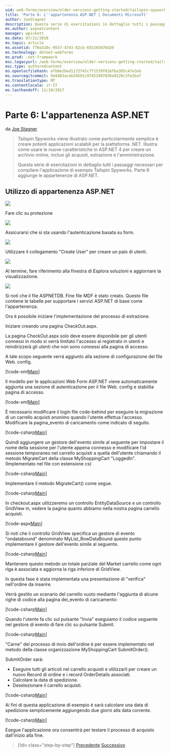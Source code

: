 ```yaml
---
uid: web-forms/overview/older-versions-getting-started/tailspin-spyworks/tailspin-spyworks-part-6
title: 'Parte 6: L''appartenenza ASP.NET | Documenti Microsoft'
author: JoeStagner
description: Questa serie di esercitazioni in dettaglio tutti i passaggi necessari per compilare l'applicazione di esempio Tailspin Spyworks. Parte 6 aggiunge le appartenenze di ASP.NET.
ms.author: aspnetcontent
manager: wpickett
ms.date: 07/21/2010
ms.topic: article
ms.assetid: f70a310c-9557-4743-82cb-655265676d39
ms.technology: dotnet-webforms
ms.prod: .net-framework
msc.legacyurl: /web-forms/overview/older-versions-getting-started/tailspin-spyworks/tailspin-spyworks-part-6
msc.type: authoredcontent
ms.openlocfilehash: efb0e2bed1172f42c7f1539f016fba305c47e3eb
ms.sourcegitcommit: 9a9483aceb34591c97451997036a9120c3fe2baf
ms.translationtype: MT
ms.contentlocale: it-IT
ms.lasthandoff: 11/10/2017
---
```

<a name="part-6-aspnet-membership"></a>Parte 6: L'appartenenza ASP.NET
====================
da [Joe Stagner](https://github.com/JoeStagner)

> Tailspin Spyworks viene illustrato come particolarmente semplice è creare potenti applicazioni scalabili per la piattaforma .NET. Illustra come usare le nuove caratteristiche in ASP.NET 4 per creare un archivio online, inclusi gli acquisti, estrazione e l'amministrazione.
> 
> Questa serie di esercitazioni in dettaglio tutti i passaggi necessari per compilare l'applicazione di esempio Tailspin Spyworks. Parte 6 aggiunge le appartenenze di ASP.NET.


## <a id="_Toc260221672"></a>Utilizzo di appartenenza ASP.NET

![](tailspin-spyworks-part-6/_static/image1.png)

Fare clic su protezione

![](tailspin-spyworks-part-6/_static/image1.jpg)

Assicurarsi che si sta usando l'autenticazione basata su form.

![](tailspin-spyworks-part-6/_static/image2.jpg)

Utilizzare il collegamento "Create User" per creare un paio di utenti.

![](tailspin-spyworks-part-6/_static/image3.jpg)

Al termine, fare riferimento alla finestra di Esplora soluzioni e aggiornare la visualizzazione.

![](tailspin-spyworks-part-6/_static/image2.png)

Si noti che il file ASPNETDB. Fine file MDF è stato creato. Questo file contiene le tabelle per supportare i servizi ASP.NET di base come l'appartenenza.

Ora è possibile iniziare l'implementazione del processo di estrazione.

Iniziare creando una pagina CheckOut.aspx.

La pagina CheckOut.aspx solo deve essere disponibile per gli utenti connessi in modo si verrà limitato l'accesso ai registrato in utenti e reindirizzerà gli utenti che non sono connessi alla pagina di accesso.

A tale scopo seguente verrà aggiunto alla sezione di configurazione del file Web. config.

[!code-xml[Main](tailspin-spyworks-part-6/samples/sample1.xml)]

Il modello per le applicazioni Web Form ASP.NET viene automaticamente aggiunta una sezione di autenticazione per il file Web. config e stabilita pagina di accesso.

[!code-xml[Main](tailspin-spyworks-part-6/samples/sample2.xml)]

È necessario modificare il login file code-behind per eseguire la migrazione di un carrello acquisti anonimo quando l'utente effettua l'accesso. Modificare la pagina\_evento di caricamento come indicato di seguito.

[!code-csharp[Main](tailspin-spyworks-part-6/samples/sample3.cs)]

Quindi aggiungere un gestore dell'evento simile al seguente per impostare il nome della sessione per l'utente appena connesso e modificare l'id sessione temporaneo nel carrello acquisti a quella dell'utente chiamando il metodo MigrateCart della classe MyShoppingCart "LoggedIn". (Implementato nel file con estensione cs)

[!code-csharp[Main](tailspin-spyworks-part-6/samples/sample4.cs)]

Implementare il metodo MigrateCart() come segue.

[!code-csharp[Main](tailspin-spyworks-part-6/samples/sample5.cs)]

In checkout.aspx utilizzeremo un controllo EntityDataSource e un controllo GridView in, vedere la pagina quanto abbiamo nella nostra pagina carrello acquisti.

[!code-aspx[Main](tailspin-spyworks-part-6/samples/sample6.aspx)]

Si noti che il controllo GridView specifica un gestore di evento "ondatabound" denominato MyList\_RowDataBound questo punto implementare il gestore dell'evento simile al seguente.

[!code-csharp[Main](tailspin-spyworks-part-6/samples/sample7.cs)]

Mantenere questo metodo un totale parziale del Market carrello come ogni riga è associata e aggiorna la riga inferiore di GridView.

In questa fase è stata implementata una presentazione di "verifica" nell'ordine da inserire.

Verrà gestito un scenario del carrello vuoto mediante l'aggiunta di alcune righe di codice alla pagina dei\_evento di caricamento:

[!code-csharp[Main](tailspin-spyworks-part-6/samples/sample8.cs)]

Quando l'utente fa clic sul pulsante "Invia" eseguiamo il codice seguente nel gestore di evento di fare clic su pulsante Submit.

[!code-csharp[Main](tailspin-spyworks-part-6/samples/sample9.cs)]

"Carne" del processo di invio dell'ordine è per essere implementato nel metodo della classe organizzazione MyShoppingCart SubmitOrder().

SubmitOrder sarà:

- Eseguire tutti gli articoli nel carrello acquisti e utilizzarli per creare un nuovo Record di ordine e i record OrderDetails associati.
- Calcolare la data di spedizione.
- Deselezionare il carrello acquisti.


[!code-csharp[Main](tailspin-spyworks-part-6/samples/sample10.cs)]

Ai fini di questa applicazione di esempio è sarà calcolare una data di spedizione semplicemente aggiungendo due giorni alla data corrente.

[!code-csharp[Main](tailspin-spyworks-part-6/samples/sample11.cs)]

Esegue l'applicazione ora consentirà per testare il processo di acquisto dall'inizio alla fine.

>[!div class="step-by-step"]
[Precedente](tailspin-spyworks-part-5.md)
[Successivo](tailspin-spyworks-part-7.md)
